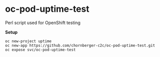 # oc-pod-uptime-test

Perl script used for OpenShift testing

**Setup**

```
oc new-project uptime
oc new-app https://github.com/chornberger-c2c/oc-pod-uptime-test.git
oc expose svc/oc-pod-uptime-test
```
